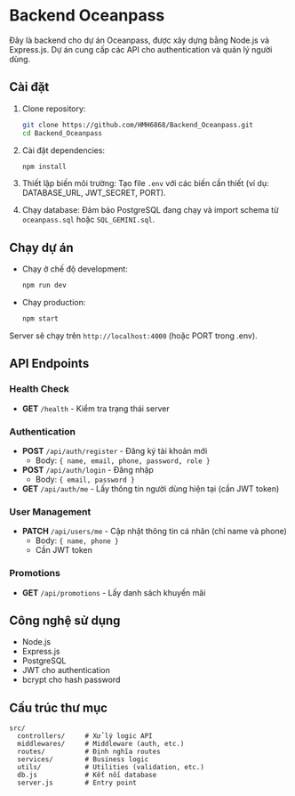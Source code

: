 # Backend Oceanpass

Đây là backend cho dự án Oceanpass, được xây dựng bằng Node.js và Express.js. Dự án cung cấp các API cho authentication và quản lý người dùng.

## Cài đặt

1. Clone repository:

   ```bash
   git clone https://github.com/HMH6868/Backend_Oceanpass.git
   cd Backend_Oceanpass
   ```

2. Cài đặt dependencies:

   ```bash
   npm install
   ```

3. Thiết lập biến môi trường: Tạo file `.env` với các biến cần thiết (ví dụ: DATABASE_URL, JWT_SECRET, PORT).

4. Chạy database: Đảm bảo PostgreSQL đang chạy và import schema từ `oceanpass.sql` hoặc `SQL_GEMINI.sql`.

## Chạy dự án

- Chạy ở chế độ development:

  ```bash
  npm run dev
  ```

- Chạy production:

  ```bash
  npm start
  ```

Server sẽ chạy trên `http://localhost:4000` (hoặc PORT trong .env).

## API Endpoints

### Health Check

- **GET** `/health` - Kiểm tra trạng thái server

### Authentication

- **POST** `/api/auth/register` - Đăng ký tài khoản mới
  - Body: `{ name, email, phone, password, role }`
- **POST** `/api/auth/login` - Đăng nhập
  - Body: `{ email, password }`
- **GET** `/api/auth/me` - Lấy thông tin người dùng hiện tại (cần JWT token)

### User Management

- **PATCH** `/api/users/me` - Cập nhật thông tin cá nhân (chỉ name và phone)
  - Body: `{ name, phone }`
  - Cần JWT token

### Promotions

- **GET** `/api/promotions` - Lấy danh sách khuyến mãi

## Công nghệ sử dụng

- Node.js
- Express.js
- PostgreSQL
- JWT cho authentication
- bcrypt cho hash password

## Cấu trúc thư mục

```text
src/
  controllers/     # Xử lý logic API
  middlewares/     # Middleware (auth, etc.)
  routes/          # Định nghĩa routes
  services/        # Business logic
  utils/           # Utilities (validation, etc.)
  db.js            # Kết nối database
  server.js        # Entry point
```

